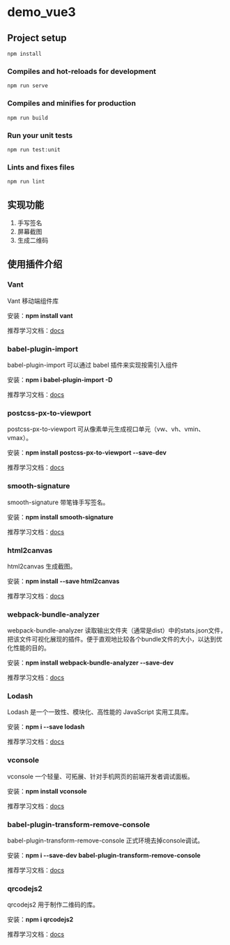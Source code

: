 # demo_vue3

## Project setup

```
npm install
```

### Compiles and hot-reloads for development

```
npm run serve
```

### Compiles and minifies for production

```
npm run build
```

### Run your unit tests

```
npm run test:unit
```

### Lints and fixes files

```
npm run lint
```

## 实现功能

1. 手写签名
2. 屏幕截图
3. 生成二维码

## 使用插件介绍

### Vant

Vant 移动端组件库

安装：**npm install vant**

推荐学习文档：[docs](https://youzan.github.io/vant/#/zh-CN/home)

### babel-plugin-import

babel-plugin-import  可以通过 babel 插件来实现按需引入组件

安装：**npm i babel-plugin-import -D**

推荐学习文档：[docs](https://github.com/umijs/babel-plugin-import)

### postcss-px-to-viewport

postcss-px-to-viewport 可从像素单元生成视口单元（vw、vh、vmin、vmax）。

安装：**npm install postcss-px-to-viewport --save-dev**

推荐学习文档：[docs](https://npmmirror.com/package/postcss-px-to-viewport)

### smooth-signature

smooth-signature 带笔锋手写签名。

安装：**npm install smooth-signature**

推荐学习文档：[docs](https://github.com/linjc/smooth-signature)

### html2canvas

html2canvas 生成截图。

安装：**npm install --save html2canvas**

推荐学习文档：[docs](http://html2canvas.hertzen.com/)

### webpack-bundle-analyzer

webpack-bundle-analyzer 读取输出文件夹（通常是dist）中的stats.json文件，把该文件可视化展现的插件。便于直观地比较各个bundle文件的大小，以达到优化性能的目的。

安装：**npm install webpack-bundle-analyzer --save-dev**

推荐学习文档：[docs](https://www.npmjs.com/package/webpack-bundle-analyzer)

### Lodash

Lodash 是一个一致性、模块化、高性能的 JavaScript 实用工具库。

安装：**npm i --save lodash**

推荐学习文档：[docs](https://www.lodashjs.com/)

### vconsole

vconsole 一个轻量、可拓展、针对手机网页的前端开发者调试面板。

安装：**npm install vconsole**

推荐学习文档：[docs](https://github.com/Tencent/vConsole/blob/dev/README_CN.md)

### babel-plugin-transform-remove-console

babel-plugin-transform-remove-console 正式环境去掉console调试。

安装：**npm i --save-dev babel-plugin-transform-remove-console**

推荐学习文档：[docs](https://blog.csdn.net/weixin_42301962/article/details/110185965)

### qrcodejs2

qrcodejs2 用于制作二维码的库。

安装：**npm i qrcodejs2**

推荐学习文档：[docs](https://www.npmjs.com/package/qrcodejs2)